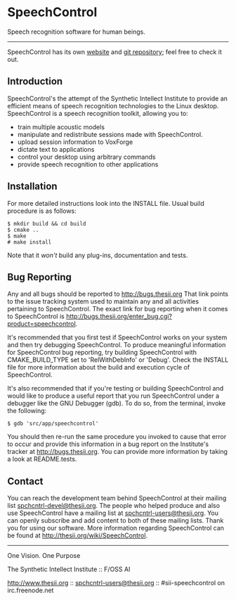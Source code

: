 # SpeechControl

Speech recognition software for human beings.

***

SpeechControl has its own [website](http://thesii.org/wiki/SpeechControl) and 
[git repository](https://github.com/thesii/speechcontrol); feel free to check it out.

## Introduction

SpeechControl's the attempt of the Synthetic Intellect Institute to
provide an efficient means of speech recognition technologies to the
Linux desktop. SpeechControl is a speech recognition toolkit, allowing
you to:

  * train multiple acoustic models
  * manipulate and redistribute sessions made with SpeechControl.
  * upload session information to VoxForge
  * dictate text to applications
  * control your desktop using arbitrary commands
  * provide speech recognition to other applications

## Installation

For more detailed instructions look into the INSTALL file.
Usual build procedure is as follows:

    $ mkdir build && cd build
    $ cmake ..
    $ make
    # make install

Note that it *won't* build any plug-ins, documentation and tests.

## Bug Reporting

Any and all bugs should be reported to http://bugs.thesii.org
That link points to the issue tracking system used to maintain any and all
activities pertaining to SpeechControl. The exact link for bug reporting
when it comes to SpeechControl is
http://bugs.thesii.org/enter_bug.cgi?product=speechcontrol.

It's recommended that you first test if SpeechControl works on your system
and then try debugging SpeechControl. To produce meaningful information
for SpeechControl bug reporting, try building SpeechControl with
CMAKE_BUILD_TYPE set to 'RelWithDebInfo' or 'Debug'. Check the INSTALL
file for more information about the build and execution cycle of SpeechControl.

It's also recommended that if you're testing or building SpeechControl and would
like to produce a useful report that you run SpeechControl under a debugger like
the GNU Debugger (gdb). To do so, from the terminal, invoke the following:

    $ gdb 'src/app/speechcontrol'

You should then re-run the same procedure you invoked to cause that error to
occur and provide this information in a bug report on the Institute's tracker at
http://bugs.thesii.org. You can provide more information by taking a look at
README.tests.

## Contact
You can reach the development team behind SpeechControl at their
mailing list spchcntrl-devel@thesii.org. The people who helped produce
and also use SpeechControl have a mailing list at spchcntrl-users@thesii.org.
You can openly subscribe and add content to both of these mailing lists.
Thank you for using our software. More information regarding SpeechControl
can be found at http://thesii.org/wiki/SpeechControl.


***
One Vision. One Purpose

The Synthetic Intellect Institute :: F/OSS AI

http://www.thesii.org :: spchcntrl-users@thesii.org :: #sii-speechcontrol on irc.freenode.net
